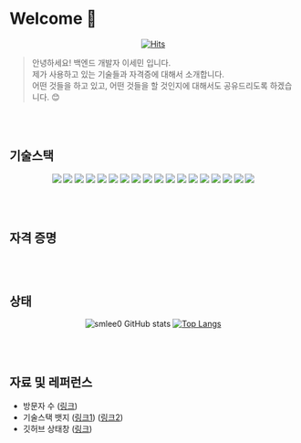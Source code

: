 
# Welcome 👋

<div align="center">
  
  [![Hits](https://hits.seeyoufarm.com/api/count/incr/badge.svg?url=https%3A%2F%2Fgithub.com%2Fgjbae1212%2Fhit-counter&count_bg=%230092D7&title_bg=%23555555&icon=&icon_color=%23E7E7E7&title=hits&edge_flat=false)](https://hits.seeyoufarm.com)

</div>

> 안녕하세요! 백엔드 개발자 이세민 입니다.<br/>
> 제가 사용하고 있는 기술들과 자격증에 대해서 소개합니다.<br/>
> 어떤 것들을 하고 있고, 어떤 것들을 할 것인지에 대해서도 공유드리도록 하겠습니다. 😊
  
  
<br/><br/>

## 기술스택

<div align="center">
  
  <img src="https://img.shields.io/badge/java-%23007396.svg?&style=for-the-badge&logo=java&logoColor=white" />
  <img src="https://img.shields.io/badge/spring-%236DB33F.svg?&style=for-the-badge&logo=spring&logoColor=white" />
  <img src="https://img.shields.io/badge/javascript-%23F7DF1E.svg?&style=for-the-badge&logo=javascript&logoColor=black" />
  <img src="https://img.shields.io/badge/jquery-%230769AD.svg?&style=for-the-badge&logo=jquery&logoColor=white" />
  <img src="https://img.shields.io/badge/amazon%20aws-%23232F3E.svg?&style=for-the-badge&logo=amazon%20aws&logoColor=white" />
  <img src="https://img.shields.io/badge/git-%23F05032.svg?&style=for-the-badge&logo=git&logoColor=white" />
  <img src="https://img.shields.io/badge/mysql-%234479A1.svg?&style=for-the-badge&logo=mysql&logoColor=white" />
  <img src="https://img.shields.io/badge/postgresql-%23336791.svg?&style=for-the-badge&logo=postgresql&logoColor=white" />
  <img src="https://img.shields.io/badge/oracle-%23F80000.svg?&style=for-the-badge&logo=oracle&logoColor=white" />
  <img src="https://img.shields.io/badge/linux-%23FCC624.svg?&style=for-the-badge&logo=linux&logoColor=black" />
  <img src="https://img.shields.io/badge/gitlab-%23FCA121.svg?&style=for-the-badge&logo=gitlab&logoColor=black" />
  <img src="https://img.shields.io/badge/slack-%234A154B.svg?&style=for-the-badge&logo=slack&logoColor=white" />
  <img src="https://img.shields.io/badge/postman-%23FF6C37.svg?&style=for-the-badge&logo=postman&logoColor=white" />
  <img src="https://img.shields.io/badge/intellij%20idea-%23000000.svg?&style=for-the-badge&logo=intellij%20idea&logoColor=white" />
  <img src="https://img.shields.io/badge/eclipse%20ide-%232C2255.svg?&style=for-the-badge&logo=eclipse%20ide&logoColor=white" />
  <img src="https://img.shields.io/badge/docker-%232496ED.svg?&style=for-the-badge&logo=docker&logoColor=white" />
  <img src="https://img.shields.io/badge/redis-%23DC382D.svg?&style=for-the-badge&logo=redis&logoColor=white" />
  <img src="https://img.shields.io/badge/json-%23000000.svg?&style=for-the-badge&logo=json&logoColor=white" />
  
</div>
  
  
<br/><br/>

## 자격 증명

<div align="center">

</div>


<br/><br/>

## 상태

<div align="center">
  
  ![smlee0 GitHub stats](https://github-readme-stats.vercel.app/api?username=smlee0&show_icons=true&theme=radical)
  [![Top Langs](https://github-readme-stats.vercel.app/api/top-langs/?username=smlee0&layout=compact)](https://github.com/smlee0/github-readme-stats)

</div>


<br/><br/>

## 자료 및 레퍼런스

- 방문자 수 ([링크](https://hits.seeyoufarm.com/))
- 기술스택 뱃지 ([링크1](https://simpleicons.org/)) ([링크2](https://github.com/danmadeira/simple-icon-badges))
- 깃허브 상태창 ([링크](https://github.com/anuraghazra/github-readme-stats))





